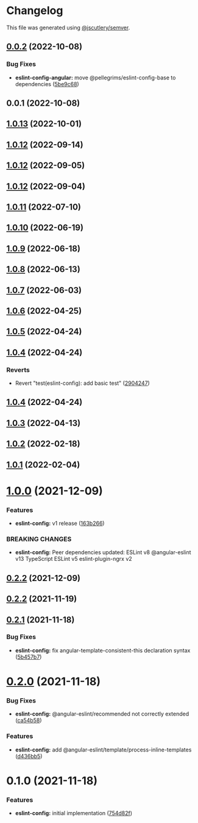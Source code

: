 # Changelog

This file was generated using [@jscutlery/semver](https://github.com/jscutlery/semver).

## [0.0.2](https://github.com/robinpellegrims/pellegrims/compare/eslint-config-angular-0.0.1...eslint-config-angular-0.0.2) (2022-10-08)

### Bug Fixes

- **eslint-config-angular:** move @pellegrims/eslint-config-base to dependencies ([5be9c68](https://github.com/robinpellegrims/pellegrims/commit/5be9c6805724d80de198583642a74f235a418c6d))

## 0.0.1 (2022-10-08)

## [1.0.13](https://github.com/robinpellegrims/pellegrims/compare/eslint-config-1.0.12...eslint-config-1.0.13) (2022-10-01)

## [1.0.12](https://github.com/robinpellegrims/pellegrims/compare/eslint-config-1.0.11...eslint-config-1.0.12) (2022-09-14)

## [1.0.12](https://github.com/robinpellegrims/pellegrims/compare/eslint-config-1.0.11...eslint-config-1.0.12) (2022-09-05)

## [1.0.12](https://github.com/robinpellegrims/pellegrims/compare/eslint-config-1.0.11...eslint-config-1.0.12) (2022-09-04)

## [1.0.11](https://github.com/robinpellegrims/pellegrims/compare/eslint-config-1.0.10...eslint-config-1.0.11) (2022-07-10)

## [1.0.10](https://github.com/robinpellegrims/pellegrims/compare/eslint-config-1.0.9...eslint-config-1.0.10) (2022-06-19)

## [1.0.9](https://github.com/robinpellegrims/pellegrims/compare/eslint-config-1.0.8...eslint-config-1.0.9) (2022-06-18)

## [1.0.8](https://github.com/robinpellegrims/pellegrims/compare/eslint-config-1.0.7...eslint-config-1.0.8) (2022-06-13)

## [1.0.7](https://github.com/robinpellegrims/pellegrims/compare/eslint-config-1.0.6...eslint-config-1.0.7) (2022-06-03)

## [1.0.6](https://github.com/robinpellegrims/pellegrims/compare/eslint-config-1.0.5...eslint-config-1.0.6) (2022-04-25)

## [1.0.5](https://github.com/robinpellegrims/pellegrims/compare/eslint-config-1.0.4...eslint-config-1.0.5) (2022-04-24)

## [1.0.4](https://github.com/robinpellegrims/pellegrims/compare/eslint-config-1.0.3...eslint-config-1.0.4) (2022-04-24)

### Reverts

- Revert "test(eslint-config): add basic test" ([2904247](https://github.com/robinpellegrims/pellegrims/commit/2904247e520138fe345f8882bcfaef751682aed4))

## [1.0.4](https://github.com/robinpellegrims/pellegrims/compare/eslint-config-1.0.3...eslint-config-1.0.4) (2022-04-24)

## [1.0.3](https://github.com/robinpellegrims/pellegrims/compare/eslint-config-1.0.2...eslint-config-1.0.3) (2022-04-13)

## [1.0.2](https://github.com/robinpellegrims/pellegrims/compare/eslint-config-1.0.1...eslint-config-1.0.2) (2022-02-18)

## [1.0.1](https://github.com/robinpellegrims/pellegrims/compare/eslint-config-1.0.0...eslint-config-1.0.1) (2022-02-04)

# [1.0.0](https://github.com/robinpellegrims/pellegrims/compare/eslint-config-0.2.2...eslint-config-1.0.0) (2021-12-09)

### Features

- **eslint-config:** v1 release ([163b266](https://github.com/robinpellegrims/pellegrims/commit/163b266d771344a3607270735f229b6b98773ec8))

### BREAKING CHANGES

- **eslint-config:** Peer dependencies updated:
  ESLint v8
  @angular-eslint v13
  TypeScript ESLint v5
  eslint-plugin-ngrx v2

## [0.2.2](https://github.com/robinpellegrims/pellegrims/compare/eslint-config-0.2.1...eslint-config-0.2.2) (2021-12-09)

## [0.2.2](https://github.com/robinpellegrims/pellegrims/compare/eslint-config-0.2.1...eslint-config-0.2.2) (2021-11-19)

## [0.2.1](https://github.com/robinpellegrims/pellegrims/compare/eslint-config-0.2.0...eslint-config-0.2.1) (2021-11-18)

### Bug Fixes

- **eslint-config:** fix angular-template-consistent-this declaration syntax ([5b457b7](https://github.com/robinpellegrims/pellegrims/commit/5b457b718d507d76ec6249ccd70bc84e0a2889e7))

# [0.2.0](https://github.com/robinpellegrims/pellegrims/compare/eslint-config-0.1.0...eslint-config-0.2.0) (2021-11-18)

### Bug Fixes

- **eslint-config:** @angular-eslint/recommended not correctly extended ([ca54b58](https://github.com/robinpellegrims/pellegrims/commit/ca54b583d1934d8268a937843faad585f63eb9eb))

### Features

- **eslint-config:** add @angular-eslint/template/process-inline-templates ([d436bb5](https://github.com/robinpellegrims/pellegrims/commit/d436bb559c61456c515f7edf16d069886cd7ddfc))

# 0.1.0 (2021-11-18)

### Features

- **eslint-config:** initial implementation ([754d82f](https://github.com/robinpellegrims/pellegrims/commit/754d82fd6e9bf140cd1ecd7fd6bbcf5f38fa5520))

